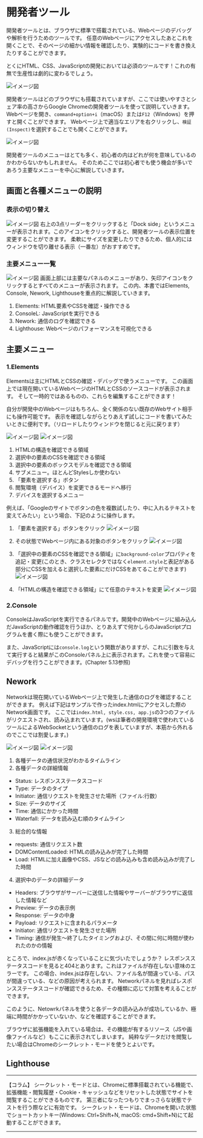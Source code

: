 # 開発者ツール
開発者ツールとは、ブラウザに標準で搭載されている、Webページのデバッグや解析を行うためのツールです。
任意のWebページにアクセスしたあとこれを開くことで、そのページの細かい情報を確認したり、実験的にコードを書き換えたりすることができます。

とくにHTML、CSS、JavaScriptの開発においては必須のツールです！これの有無で生産性は劇的に変わるでしょう。

![イメージ図](images/devtool/devtool-overview.png)

開発者ツールはどのブラウザにも搭載されていますが、ここでは使いやすさとシェア率の高さからGoogle Chromeの開発者ツールを使って説明していきます。
Webページを開き、`command+option+i`（macOS）または`F12`（Windows）を押すと開くことができます。
Webページ上で適当なエリアを右クリックし、`検証(Inspect)`を選択することでも開くことができます。

![イメージ図](images/devtool/devtool-menu.png)

開発者ツールのメニューはとても多く、初心者の内はどれが何を意味しているのかわからないかもしれません。
そのためここでは初心者でも使う機会が多いであろう主要なメニューを中心に解説していきます。

## 画面と各種メニューの説明

### 表示の切り替え
![イメージ図](images/devtool/devtool-ui-1-with-frame.png)
右上の3点リーダーをクリックすると「Dock side」というメニューが表示されます。このアイコンをクリックすると、開発者ツールの表示位置を変更することができます。
柔軟にサイズを変更したりできるため、個人的にはウィンドウを切り離せる表示（一番左）がおすすめです。

### 主要メニュー一覧
![イメージ図](images/devtool/devtool-ui-2-with-frame.png)
画面上部には主要なパネルのメニューがあり、矢印アイコンをクリックするとすべてのメニューが表示されます。
この内、本書ではElements, Console, Nework, Lighthouseを重点的に解説していきます。

1. Elements: HTML要素やCSSを確認・操作できる
2. ConsoleL: JavaScriptを実行できる
3. Nework: 通信のログを確認できる
4. Lighthouse: Webページのパフォーマンスを可視化できる

## 主要メニュー

### 1.Elements
Elementsは主にHTMLとCSSの確認・デバッグで使うメニューです。
この画面上では現在開いているWebページのHTMLとCSSのソースコードが表示されます。
そして一時的ではあるものの、これらを編集することができます！

自分が開発中のWebページはもちろん、全く関係のない既存のWebサイト相手にも操作可能です。
表示を確認しながらとりあえず試しにコードを書いてみたいときに便利です。（リロードしたりウィンドウを閉じると元に戻ります）

![イメージ図](images/devtool/elements-with-frame.png)
![イメージ図](images/devtool/elements-2-with-frame.png)

1. HTMLの構造を確認できる領域
2. 選択中の要素のCSSを確認できる領域
3. 選択中の要素のボックスモデルを確認できる領域
4. サブメニュー。ほとんどStylesしか使わない
5. 「要素を選択する」ボタン
6. 閲覧環境（デバイス）を変更できるモードへ移行
7. デバイスを選択するメニュー

例えば、「Googleのサイトでボタンの色を複数試したり、中に入れるテキストを変えてみたい」という場合、下記のように操作します。

1. 「要素を選択する」ボタンをクリック
![イメージ図](images/devtool/elements-try-1.png)

2. その状態でWebページ内にある対象のボタンをクリック
![イメージ図](images/devtool/elements-try-2.png)

3. 「選択中の要素のCSSを確認できる領域」に`background-color`プロパティを追記・変更(このとき、クラスセレクタではなく`element.style`と表記がある部分にCSSを加えると選択した要素にだけCSSをあてることができます)
![イメージ図](images/devtool/elements-try-3.png)

4. 「HTMLの構造を確認できる領域」にて任意のテキストを変更
![イメージ図](images/devtool/elements-try-4.png)

### 2.Console
ConsoleはJavaScriptを実行できるパネルです。開発中のWebページに組み込んだJavaScriptの動作確認を行うほか、とりあえずで何かしらのJavaScriptプログラムを書く際にも使うことができます。

また、JavaScriptには`console.log`という関数がありますが、これに引数を与えて実行すると結果がこのConsoleパネル上に表示されます。これを使って容易にデバッグを行うことができます。(Chapter 5.13参照)
<!-- TODO -->

## Nework
Networkは現在開いているWebページ上で発生した通信のログを確認することができます。
例えば下記はサンプルで作ったindex.htmlにアクセスした際のNetwork画面です。
ここでは`index.html, style.css, app.js`の3つのファイルがリクエストされ、読み込まれています。(wsは筆者の開発環境で使われているツールによるWebSocketという通信のログを表していますが、本筋から外れるのでここでは割愛します。)

![イメージ図](images/devtool/devtool-network-1-with-frame.png)
![イメージ図](images/devtool/devtool-network-2-with-frame.png)

1. 各種データの通信状況がわかるタイムライン
2. 各種データの詳細情報
 - Status: レスポンスステータスコード
 - Type: データのタイプ
 - Initiator: 通信リクエストを発生させた場所（ファイル:行数）
 - Size: データのサイズ
 - Time: 通信にかかった時間
 - Waterfall: データを読み込む順のタイムライン
3. 総合的な情報
 - requests: 通信リクエスト数
 - DOMContentLoaded: HTMLの読み込みが完了した時間
 - Load: HTMLに加え画像やCSS、JSなどの読み込みも含め読み込みが完了した時間
4. 選択中のデータの詳細データ
 - Headers: ブラウザがサーバーに送信した情報やサーバーがブラウザに返信した情報など
 - Preview: データの表示例
 - Response: データの中身
 - Payload: リクエストに含まれるパラメータ
 - Initiator: 通信リクエストを発生させた場所
 - Timing: 通信が発生〜終了したタイミングおよび、その間に何に時間が使われたのかの情報

ところで、index.jsが赤くなっていることに気づいたでしょうか？
レスポンスステータスコードを見ると404とあります。これはファイルが存在しない意味のエラーです。
この場合、index.jsは存在しない、ファイル名が間違っている、パスが間違っている、などの原因が考えられます。
Networkパネルを見ればレスポンスステータスコードが確認できるため、その種類に応じて対策を考えることができます。

このように、Netowrkパネルを使うと各データの読み込みが成功しているか、極端に時間がかかっていないか、などを確認することができます。

ブラウザに拡張機能を入れている場合は、その機能が有するリソース（JSや画像ファイルなど）もここに表示されてしまいます。
純粋なデータだけを閲覧したい場合はChromeのシークレット・モードを使うとよいです。




## Lighthouse


---

【コラム】
シークレット・モードとは、Chromeに標準搭載されている機能で、拡張機能・閲覧履歴・Cookie・キャッシュなどをリセットした状態でサイトを閲覧することができるものです。
第三者になったつもりでまっさらな状態でテストを行う際などに有効です。
シークレット・モードは、Chromeを開いた状態でショートカットキー(Windows: Ctrl+Shift+N, macOS: cmd+Shift+N)にて起動することができます。

---
